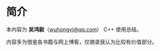 <!-- README.md --- 
;; 
;; Description: 
;; Author: Hongyi Wu(吴鸿毅)
;; Email: wuhongyi@qq.com 
;; Created: 三 8月 10 18:46:27 2016 (+0800)
;; Last-Updated: 三 8月 10 18:48:42 2016 (+0800)
;;           By: Hongyi Wu(吴鸿毅)
;;     Update #: 1
;; URL: http://wuhongyi.github.io -->

# 简介

本内容为 **吴鸿毅**（wuhongyi@qq.com） C++ 使用总结。

内容多为借鉴各书籍与网上博客，仅摘录我认为比较有价值部分。


<!-- README.md ends here -->
